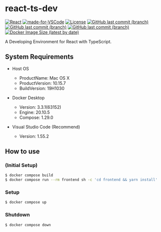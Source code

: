 # react-ts-dev

[![React](https://img.shields.io/badge/-React-555.svg?logo=react&style=flat)](https://reactjs.org/)
[![made-for-VSCode](https://img.shields.io/badge/Made%20for-VSCode-1f425f.svg)](https://code.visualstudio.com/)
[![License](https://img.shields.io/badge/License-Apache%202.0-blue.svg)](https://opensource.org/licenses/Apache-2.0)
[![GitHub last commit (branch)](https://img.shields.io/github/last-commit/takanassyi/react-ts-dev/main?label=main)](https://github.com/takanassyi/react-ts-dev/commits/main)
[![GitHub last commit (branch)](https://img.shields.io/github/last-commit/takanassyi/react-ts-dev/feature/material-ui-v4.11.1?label=feature%2Fmaterial-ui-v4.11.1)](https://github.com/takanassyi/react-ts-dev/commits/feature/material-ui-v4.11.1)
[![GitHub last commit (branch)](https://img.shields.io/github/last-commit/takanassyi/react-ts-dev/feature/material-ui-v5.0.0-alpha.32?label=feature%2Fmaterial-ui-v5.0.0-alpha.32)](https://github.com/takanassyi/react-ts-dev/commits/feature/material-ui-v5.0.0-alpha.32)
[![Docker Image Size (latest by date)](https://img.shields.io/docker/image-size/ainikkor50/react-ts-dev?label=Docker%20Image%20Size)](https://github.com/takanassyi/react-ts-dev/packages/771044)

A Developing Environment for React with TypeScript.

## System Requirements

- Host OS

  - ProductName: Mac OS X
  - ProductVersion: 10.15.7
  - BuildVersion: 19H1030

- Docker Desktop

  - Version: 3.3.1(63152)
  - Engine: 20.10.5
  - Compose: 1.29.0

- Visual Studio Code (Recommend)
  - Version: 1.55.2

## How to use

### (Initial Setup)

```bash
$ docker compose build
$ docker compose run --rm frontend sh -c 'cd frontend && yarn install'
```

### Setup

```bash
$ docker compose up
```

### Shutdown

```bash
$ docker compose down
```
